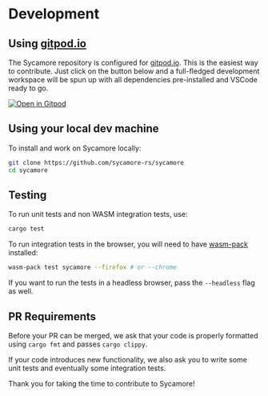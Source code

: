# Development

## Using [gitpod.io](https://www.gitpod.io)

The Sycamore repository is configured for [gitpod.io](https://www.gitpod.io). This is the easiest way to contribute. Just click on the button below and a full-fledged development workspace will be spun up with all dependencies pre-installed and VSCode ready to go.

[![Open in Gitpod](https://gitpod.io/button/open-in-gitpod.svg)](https://gitpod.io/#https://github.com/sycamore-rs/sycamore)

## Using your local dev machine

To install and work on Sycamore locally:

```bash
git clone https://github.com/sycamore-rs/sycamore
cd sycamore
```

## Testing

To run unit tests and non WASM integration tests, use:

```bash
cargo test
```

To run integration tests in the browser, you will need to have [wasm-pack](https://rustwasm.github.io/wasm-pack/) installed:

```bash
wasm-pack test sycamore --firefox # or --chrome
```

If you want to run the tests in a headless browser, pass the `--headless` flag as well.

## PR Requirements

Before your PR can be merged, we ask that your code is properly formatted using `cargo fmt` and passes `cargo clippy`.

If your code introduces new functionality, we also ask you to write some unit tests and eventually some integration tests.

Thank you for taking the time to contribute to Sycamore!
